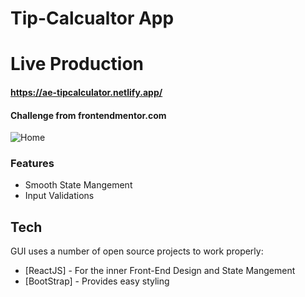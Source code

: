 # Tip-Calcualtor App 
# Live Production
#### https://ae-tipcalculator.netlify.app/
#### Challenge from frontendmentor.com
![Home](https://i.imgur.com/34jOoaS.png)



### Features
- Smooth State Mangement 
- Input Validations


## Tech
GUI uses a number of open source projects to work properly:
- [ReactJS] - For the inner Front-End Design and State Mangement 
- [BootStrap] - Provides easy styling